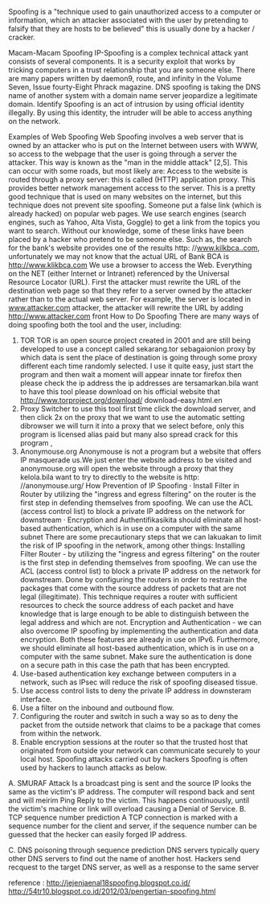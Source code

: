 Spoofing is a "technique used to gain unauthorized access to a computer or information, which an attacker associated with the user by pretending to falsify that they are hosts to be believed" this is usually done by a hacker / cracker.

Macam-Macam Spoofing
IP-Spoofing is a complex technical attack yant consists of several components. It is a security exploit that works by tricking computers in a trust relationship that you are someone else. There are many papers written by daemon9, route, and infinity in the Volume Seven, Issue fourty-Eight Phrack magazine.
DNS spoofing is taking the DNS name of another system with a domain name server jeopardize a legitimate domain.
Identify Spoofing is an act of intrusion by using official identity illegally. By using this identity, the intruder will be able to access anything on the network.

Examples of Web Spoofing
Web Spoofing involves a web server that is owned by an attacker who is put on the Internet between users with WWW, so access to the webpage that the user is going through a server the attacker. This way is known as the "man in the middle attack" [2,5]. This can occur with some roads, but most likely are:
Access to the website is routed through a proxy server: this is called (HTTP) application proxy. This provides better network management access to the server. This is a pretty good technique that is used on many websites on the internet, but this technique does not prevent site spoofing.
Someone put a false link (which is already hacked) on popular web pages.
We use search engines (search engines, such as Yahoo, Alta Vista, Goggle) to get a link from the topics you want to search. Without our knowledge, some of these links have been placed by a hacker who pretend to be someone else. Such as, the search for the bank's website provides one of the results http: //www.kilkbca..com, unfortunately we may not know that the actual URL of Bank BCA is http://www.klikbca.com
We use a browser to access the Web. Everything on the NET (either Internet or Intranet) referenced by the Universal Resource Locator (URL). First the attacker must rewrite the URL of the destination web page so that they refer to a server owned by the attacker rather than to the actual web server. For example, the server is located in www.attacker.com attacker, the attacker will rewrite the URL by adding http://www.attacker.com front 
How to Do Spoofing
There are many ways of doing spoofing both the tool and the user, including:
1. TOR
TOR is an open source project created in 2001 and are still being developed to use a concept called sekarang.tor sebagaionion proxy by which data is sent the place of destination is going through some proxy different each time randomly selected. I use it quite easy, just start the program and then wait a moment will appear innate tor firefox then please check the ip address the ip addresses are tersamarkan.bila want to have this tool please download on his official website that http://www.torproject.org/download/ download-easy.html.en
2. Proxy Switcher
to use this tool first time click the download server, and then click 2x on the proxy that we want to use the automatic setting dibrowser we will turn it into a proxy that we select before, only this program is licensed alias paid but many also spread crack for this program ,
3. Anonymouse.org
Anonymouse is not a program but a website that offers IP masquerade us.We just enter the website address to be visited and anonymouse.org will open the website through a proxy that they kelola.bila want to try to directly to the website is http: //anonymouse.urg/
How Prevention of IP Spoofing
· Install Filter in Router by utilizing the "ingress and egress filtering" on the router is the first step in defending themselves from spoofing. We can use the ACL (access control list) to block a private IP address on the network for downstream
· Encryption and Authentifikasikita should eliminate all host-based authentication, which is in use on a computer with the same subnet
There are some precautionary steps that we can lakuakan to limit the risk of IP spoofing in the network, among other things:
Installing Filter Router - by utilizing the "ingress and egress filtering" on the router is the first step in defending themselves from spoofing. We can use the ACL (access control list) to block a private IP address on the network for downstream. Done by configuring the routers in order to restrain the packages that come with the source address of packets that are not legal (illegitimate).
This technique requires a router with sufficient resources to check the source address of each packet and have knowledge that is large enough to be able to distinguish between the legal address and which are not.
Encryption and Authentication - we can also overcome IP spoofing by implementing the authentication and data encryption. Both these features are already in use on IPv6. Furthermore, we should eliminate all host-based authentication, which is in use on a computer with the same subnet.
Make sure the authentication is done on a secure path in this case the path that has been encrypted.
1. Use-based authentication key exchange between computers in a network, such as IPsec will reduce the risk of spoofing diseased tissue.
2. Use access control lists to deny the private IP address in downsteram interface.
3. Use a filter on the inbound and outbound flow.
4. Configuring the router and switch in such a way so as to deny the packet from the outside network that claims to be a package that comes from within the network.
5. Enable encryption sessions at the router so that the trusted host that originated from outside your network can communicate securely to your local host.
Spoofing attacks carried out by hackers
Spoofing is often used by hackers to launch attacks as below.

A. SMURAF Attack
Is a broadcast ping is sent and the source IP looks the same as the victim's IP address. The computer will respond back and sent and will meirim Ping Reply to the victim. This happens continuously, until the victim's machine or link will overload causing a Denial of Service.
B. TCP sequence number prediction
A TCP connection is marked with a sequence number for the client and server, if the sequence number can be guessed that the hecker can easily forged IP address.

C. DNS poisoning through sequence prediction
DNS servers typically query other DNS servers to find out the name of another host. Hackers send recquest to the target DNS server, as well as a response to the same server

reference :
http://jejenjaenal18spoofing.blogspot.co.id/
http://54tr10.blogspot.co.id/2012/03/pengertian-spoofing.html

